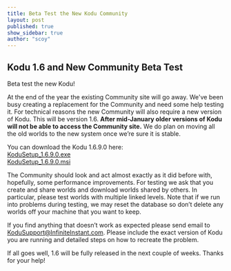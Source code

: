 ```yaml
---
title: Beta Test the New Kodu Community
layout: post
published: true
show_sidebar: true
author: "scoy"
---
```


## Kodu 1.6 and New Community Beta Test

Beta test the new Kodu!  

At the end of the year the existing Community site will go away.  We've been busy creating a replacement for the Community and need some help testing it.  For technical reasons the new Community will also require a new version of Kodu.  This will be version 1.6.  **After mid-January older versions of Kodu will not be able to access the Community site.**  We do plan on moving all the old worlds to the new system once we’re sure it is stable.

You can download the Kodu 1.6.9.0 here:<br>
[KoduSetup_1.6.9.0.exe](https://kodugamelab.blob.core.windows.net:443/blob/Builds/KoduSetup_1.6.9.0.exe)<br>
[KoduSetup_1.6.9.0.msi](https://kodugamelab.blob.core.windows.net:443/blob/Builds/KoduSetup_1.6.9.0.msi)

The Community should look and act almost exactly as it did before with, hopefully, some performance improvements.  For testing we ask that you create and share worlds and download worlds shared by others.  In particular, please test worlds with multiple linked levels.  Note that if we run into problems during testing, we may reset the database so don’t delete any worlds off your machine that you want to keep.

If you find anything that doesn’t work as expected please send email to <KoduSupport@InfiniteInstant.com>.  Please include the exact version of Kodu you are running and detailed steps on how to recreate the problem.

If all goes well, 1.6 will be fully released in the next couple of weeks.  Thanks for your help!
